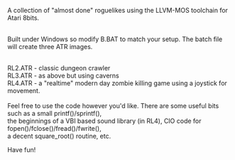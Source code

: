 A collection of "almost done" roguelikes using the LLVM-MOS toolchain for Atari 8bits.<br><br>

Built under Windows so modify B.BAT to match your setup.  The batch file will create three ATR images.<br><br>

  RL2.ATR - classic dungeon crawler<br>
  RL3.ATR - as above but using caverns<br>
  RL4.ATR - a "realtime" modern day zombie killing game using a joystick for movement.<br><br>
Feel free to use the code however you'd like.  There are some useful bits such as a small printf()/sprintf(), <br>
the beginnings of a VBI based sound library (in RL4), CIO code for fopen()/fclose()/fread()/fwrite(),<br>
a decent square_root() routine, etc.<br>

Have fun!
